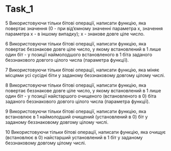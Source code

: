 Task_1
======
5 Використовуючи тільки бітові операції, написати функцію, яка повертає значення   (0 - при від’ємному значенні параметра x, значення параметра x - в іншому випадку); x - знакове довге ціле число.

6 Використовуючи тільки бітові операції, написати функцію, яка повертає беззнакове довге ціле число, у якому встановлений в 1 лише один біт - у позиції наймолодшого встановленого в 1 біта заданого беззнакового довгого цілого числа (параметра функції).

7 Використовуючи тільки бітові операції, написати функцію, яка міняє місцями усі сусідні біти у заданому беззнаковому довгому цілому числі.

8 Використовуючи тільки бітові операції, написати функцію, яка повертає беззнакове довге ціле число, у якому встановлений в 1 лише один біт - у позиції найстаршого очищеного (встановленого в 0) біта заданого беззнакового довгого цілого числа (параметра функції).

9 Використовуючи тільки бітові операції, написати функцію, яка встановлює в 1 наймолодший очищений (установлений в 0) біт у заданому беззнаковому довгому цілому числі.

10 Використовуючи тільки бітові операції, написати функцію, яка очищує (встановлює в 0) найстарший установлений в 1 біт у заданому беззнаковому довгому цілому числі.
